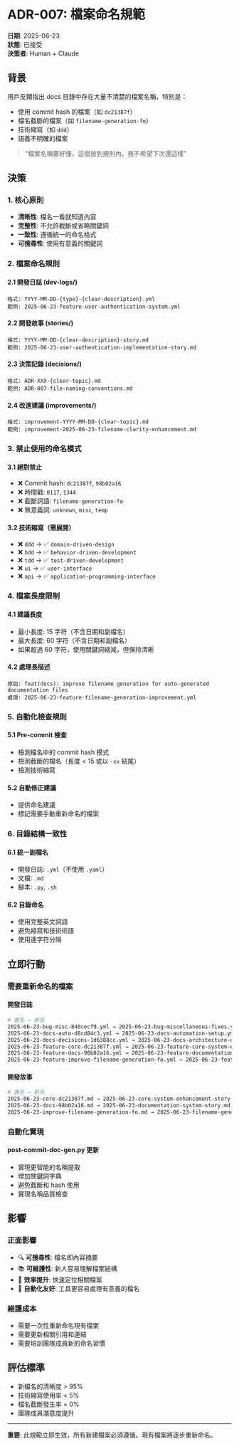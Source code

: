 # ADR-007: 檔案命名規範

**日期**: 2025-06-23  
**狀態**: 已接受  
**決策者**: Human + Claude

## 背景

用戶反饋指出 docs 目錄中存在大量不清楚的檔案名稱，特別是：
- 使用 commit hash 的檔案（如 `dc21387f`）
- 檔名截斷的檔案（如 `filename-generation-fo`）
- 技術縮寫（如 `ddd`）
- 語義不明確的檔案

> "檔案名稱要好懂，這個放到規則內，我不希望下次還這樣"

## 決策

### 1. 核心原則
- **清晰性**: 檔名一看就知道內容
- **完整性**: 不允許截斷或省略關鍵詞
- **一致性**: 遵循統一的命名格式
- **可搜尋性**: 使用有意義的關鍵詞

### 2. 檔案命名規則

#### 2.1 開發日誌 (dev-logs/)
```
格式: YYYY-MM-DD-{type}-{clear-description}.yml
範例: 2025-06-23-feature-user-authentication-system.yml
```

#### 2.2 開發故事 (stories/)
```
格式: YYYY-MM-DD-{clear-description}-story.md
範例: 2025-06-23-user-authentication-implementation-story.md
```

#### 2.3 決策記錄 (decisions/)
```
格式: ADR-XXX-{clear-topic}.md
範例: ADR-007-file-naming-conventions.md
```

#### 2.4 改進建議 (improvements/)
```
格式: improvement-YYYY-MM-DD-{clear-topic}.md
範例: improvement-2025-06-23-filename-clarity-enhancement.md
```

### 3. 禁止使用的命名模式

#### 3.1 絕對禁止
- ❌ Commit hash: `dc21387f`, `98b02a16`
- ❌ 時間戳: `0117`, `1344`
- ❌ 截斷詞語: `filename-generation-fo`
- ❌ 無意義詞: `unknown`, `misc`, `temp`

#### 3.2 技術縮寫（需展開）
- ❌ `ddd` → ✅ `domain-driven-design`
- ❌ `bdd` → ✅ `behavior-driven-development`
- ❌ `tdd` → ✅ `test-driven-development`
- ❌ `ui` → ✅ `user-interface`
- ❌ `api` → ✅ `application-programming-interface`

### 4. 檔案長度限制

#### 4.1 建議長度
- 最小長度: 15 字符（不含日期和副檔名）
- 最大長度: 60 字符（不含日期和副檔名）
- 如果超過 60 字符，使用關鍵詞縮減，但保持清晰

#### 4.2 處理長描述
```
原始: feat(docs): improve filename generation for auto-generated documentation files
處理: 2025-06-23-feature-filename-generation-improvement.yml
```

### 5. 自動化檢查規則

#### 5.1 Pre-commit 檢查
- 檢測檔名中的 commit hash 模式
- 檢測截斷的檔名（長度 < 15 或以 `-xx` 結尾）
- 檢測技術縮寫

#### 5.2 自動修正建議
- 提供命名建議
- 標記需要手動重新命名的檔案

### 6. 目錄結構一致性

#### 6.1 統一副檔名
- 開發日誌: `.yml`（不使用 `.yaml`）
- 文檔: `.md`
- 腳本: `.py`, `.sh`

#### 6.2 目錄命名
- 使用完整英文詞語
- 避免縮寫和技術術語
- 使用連字符分隔

## 立即行動

### 需要重新命名的檔案

#### 開發日誌
```bash
# 舊名 → 新名
2025-06-23-bug-misc-840cecf9.yml → 2025-06-23-bug-miscellaneous-fixes.yml
2025-06-23-docs-auto-d8cd84c3.yml → 2025-06-23-docs-automation-setup.yml
2025-06-23-docs-decisions-1d6388cc.yml → 2025-06-23-docs-architecture-decisions.yml
2025-06-23-feature-core-dc21387f.yml → 2025-06-23-feature-core-system-enhancement.yml
2025-06-23-feature-docs-98b02a16.yml → 2025-06-23-feature-documentation-system.yml
2025-06-23-feature-improve-filename-generation-fo.yml → 2025-06-23-feature-filename-generation-improvement.yml
```

#### 開發故事
```bash
# 舊名 → 新名  
2025-06-23-core-dc21387f.md → 2025-06-23-core-system-enhancement-story.md
2025-06-23-docs-98b02a16.md → 2025-06-23-documentation-system-story.md
2025-06-23-improve-filename-generation-fo.md → 2025-06-23-filename-generation-improvement-story.md
```

### 自動化實現

#### post-commit-doc-gen.py 更新
- 實現更智能的名稱提取
- 增加關鍵詞字典
- 避免截斷和 hash 使用
- 實現名稱品質檢查

## 影響

### 正面影響
- 🔍 **可搜尋性**: 檔名即內容摘要
- 📚 **可維護性**: 新人容易理解檔案結構
- 🎯 **效率提升**: 快速定位相關檔案
- 🤖 **自動化友好**: 工具更容易處理有意義的檔名

### 維護成本
- 需要一次性重新命名現有檔案
- 需要更新相關引用和連結
- 需要培訓團隊成員新的命名習慣

## 評估標準

- 新檔名的清晰度 > 95%
- 技術縮寫使用率 < 5%
- 檔名截斷發生率 = 0%
- 團隊成員滿意度提升

---

**重要**: 此規範立即生效，所有新建檔案必須遵循。現有檔案將逐步重新命名。